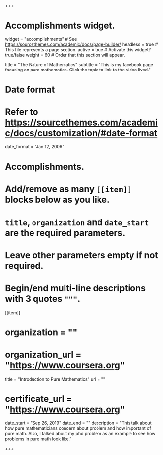 +++
# Accomplishments widget.
widget = "accomplishments"  # See https://sourcethemes.com/academic/docs/page-builder/
headless = true  # This file represents a page section.
active = true  # Activate this widget? true/false
weight = 60  # Order that this section will appear.

title = "The Nature of Mathematics"
subtitle = "This is my facebook page focusing on pure mathematics. Click the topic to link to the video lived."

# Date format
#   Refer to https://sourcethemes.com/academic/docs/customization/#date-format
date_format = "Jan 12, 2006"

# Accomplishments.
#   Add/remove as many `[[item]]` blocks below as you like.
#   `title`, `organization` and `date_start` are the required parameters.
#   Leave other parameters empty if not required.
#   Begin/end multi-line descriptions with 3 quotes `"""`.

[[item]]
  # organization = ""
  # organization_url = "https://www.coursera.org"
  title = "Introduction to Pure Mathematics"
  url = ""
  # certificate_url = "https://www.coursera.org"
  date_start = "Sep 26, 2019"
  date_end = ""
  description = "This talk about how pure mathematicians concern about problem and how important of pure math. Also, I talked about my phd problem as an example to see how problems in pure math look like."


  


+++
